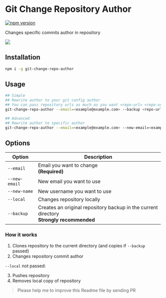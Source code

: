# Git Change Repository Author

[![npm version](https://badge.fury.io/js/git-change-repo-author.svg)](https://www.npmjs.com/package/git-change-repo-author)

Changes specific commits author in repository

![](https://media.giphy.com/media/L3hl1eDCrGlyGUgpGd/giphy.gif)

## Installation

```bash
npm i -g git-change-repo-author
```

## Usage

```bash
## Simple
## Rewrite author to your git config author
## You can pass repository urls as much as you want <repo-url> <repo-url2> <repo-url3> etc..
git-change-repo-author --email=<example@example.com> --backup <repo-url>

## Advanced
## Rewrite author to specific author
git-change-repo-author --email=<example@example.com> --new-email=<example2@example.com> new-name=<username> --backup <repo-url>
```

## Options

| Option        | Description                                                                                    |
| ------------- | ---------------------------------------------------------------------------------------------- |
| `--email`     | Email you want to change<br /> **(Required)**                                                  |
| `--new-email` | New email you want to use                                                                      |
| `--new-name`  | New username you want to use                                                                   |
| `--local`     | Changes repository locally                                                                     |
| `--backup`    | Creates an original repository backup in the current directory <br /> **Strongly recommended** |

### How it works

1. Clones repository to the current directory (and copies if `--backup` passed)
2. Changes repository commit author

`--local` not passed:

3. Pushes repository
4. Removes local copy of repository

> Please help me to improve this Readme file by sending PR
